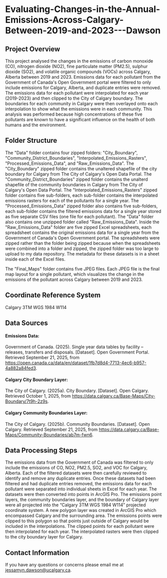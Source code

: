 # Evaluating-Changes-in-the-Annual-Emissions-Across-Calgary-Between-2019-and-2023---Dawson
## Project Overview
This project analysed the changes in the emissions of carbon monoxide (CO), nitrogen dioxide (NO2), fine particulate matter (PM2.5), sulphur dioxide (SO2), and volatile organic compounds (VOCs) across Calgary, Alberta between 2019 and 2023. Emissions data for each pollutant from the Government of Canada's Open Government portal were filtered to only include emissions for Calgary, Alberta, and duplicate entries were removed. The emissions data for each pollutant were interpolated for each year (2019-2023) and then clipped to the City of Calgary boundary. The boundaries for each community in Calgary were then overlayed onto each interpolation to show what the emissions were in each community. This analysis was performed because high concentrations of these five pollutants are known to have a significant influence on the health of both humans and the environment.

## Folder Structure
The "Data" folder contains four zipped folders: "City_Boundary", "Community_District_Boundaries", "Interpolated_Emissions_Rasters", "Processed_Emissions_Data", and "Raw_Emissions_Data". The "City_Boundary" zipped folder contains the unaltered shapefile of the city boundary for Calgary from The City of Calgary's Open Data Portal. The "Community_District_Boundaries" zipped folder contains the unalterd shapefile of the community boundaries in Calgary from The City of Calgary's Open Data Portal. The "Interpolated_Emissions_Rasters" zipped folder contains five sub-folders, each sub-folder contains the interpolated emissions rasters for each of the pollutants for a single year. The "Processed_Emissions_Data" zipped folder also contains five sub-folders, each sub-folder contains the filtered emissions data for a single year stored as five separate CSV files (one file for each pollutant). The "Data" folder also contains one unzipped folder called "Raw_Emissions_Data". Inside the "Raw_Emissions_Data" folder are five zipped Excel spreadsheets, each spreadsheet contains the original emissions data for a single year from the Government of Canada's Open Government portal. The spreadsheets were zipped rather than the folder being zipped because when the spreadsheets were combined into a folder and zipped, the zipped folder was too large to upload to my data repository. The metadata for these datasets is in a sheet inside each of the Excel files. 

The "Final_Maps" folder contains five JPEG files. Each JPEG file is the final map layout for a single pollutant, which visualizes the change in the emissions of the pollutant across Calgary between 2019 and 2023.

## Coordinate Reference System
Calgary 3TM WGS 1984 W114

## Data Sources
#### Emissions Data:
Government of Canada. (2025). Single year data tables by facility – releases, transfers and disposals. [Dataset]. Open Government Portal. Retrieved September 21, 2025, from https://open.canada.ca/data/en/dataset/1fb7d8d4-7713-4ec6-b957-4a882a84fed3.

#### Calgary City Boundary Layer:
The City of Calgary. (2025a). City Boundary. [Dataset]. Open Calgary. Retrieved October 1, 2025, from https://data.calgary.ca/Base-Maps/City-Boundary/7t9h-2z9s.

#### Calgary Community Boundaries Layer:
The City of Calgary. (2025b). Community Boundaries. [Dataset]. Open Calgary. Retrieved September 21, 2025, from https://data.calgary.ca/Base-Maps/Community-Boundaries/ab7m-fwn6.

## Data Processing Steps
The emissions data from the Government of Canada was filtered to only include the emissions of CO, NO2, PM2.5, SO2, and VOC for Calgary, Alberta. Each of the filtered datasets were then carefully reviewed to identify and remove any duplicate entries. Once these datasets had been filtered and had duplicate entries removed, the emissions data for each pollutant were separated into individual sheets in Excel for each year. The datasets were then converted into points in ArcGIS Pro. The emissions point layers, the community boundaries layer, and the boundary of Calgary layer were all projected into the “Calgary 3TM WGS 1984 W114” projected coordinate system. A new polygon layer was created in ArcGIS Pro which encompassed Calgary and the surrounding area. The emissions points were clipped to this polygon so that points just outside of Calgary would be included in the interpolations. The clipped points for each pollutant were then interpolated for each year. The interpolated rasters were then clipped to the city boundary layer for Calgary.

## Contact Information
If you have any questions or concerns please email me at jessamyn.dawson@ucalgary.ca.
